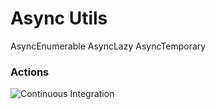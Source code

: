 # Async Utils
AsyncEnumerable
AsyncLazy
AsyncTemporary

### Actions

![Continuous Integration](https://github.com/Nivaes/Nivaes.Async/workflows/Continuous%20Integration/badge.svg)
